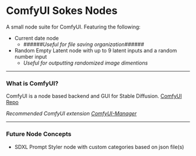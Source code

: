 ComfyUI Sokes Nodes
=======
A small node suite for ComfyUI. Featuring the following:
* Current date node
  * *######Useful for file saving organization######*
* Random Empty Latent node with up to 9 latent inputs and a random number input
  * *Useful for outputting randomized image dimentions*

---

### What is ComfyUI?

ComfyUI is a node based backend and GUI for Stable Diffusion.
[ComfyUI Repo](https://github.com/comfyanonymous/ComfyUI)

*Recommended ComfyUI extension [ComfyUI-Manager](https://github.com/ltdrdata/ComfyUI-Manager)*

---

### Future Node Concepts
* SDXL Prompt Styler node with custom categories based on json file(s)

